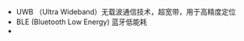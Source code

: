 - UWB （Ultra Wideband）无载波通信技术，超宽带，用于高精度定位
- BLE (Bluetooth Low Energy) 蓝牙低能耗
- 
<!--stackedit_data:
eyJoaXN0b3J5IjpbMTg4NTc4MTc3Ml19
-->